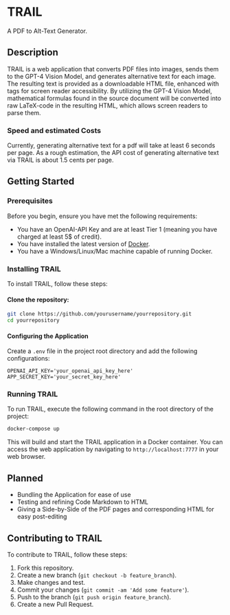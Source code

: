 # TRAIL

A PDF to Alt-Text Generator.

## Description
TRAIL is a web application that converts PDF files into images, sends them to the GPT-4 Vision Model, and generates alternative text for each image. The resulting text is provided as a downloadable HTML file, enhanced with tags for screen reader accessibility.
By utilizing the GPT-4 Vision Model, mathematical formulas found in the source document will be converted into raw LaTeX-code in the resulting HTML, which allows screen readers to parse them.

### Speed and estimated Costs
Currently, generating alternative text for a pdf will take at least 6 seconds per page.
As a rough estimation, the API cost of generating alternative text via TRAIL is about 1.5 cents per page.

## Getting Started

### Prerequisites
Before you begin, ensure you have met the following requirements:
- You have an OpenAI-API Key and are at least Tier 1 (meaning you have charged at least 5$ of credit).
- You have installed the latest version of [Docker](https://www.docker.com/products/docker-desktop).
- You have a Windows/Linux/Mac machine capable of running Docker.

### Installing TRAIL

To install TRAIL, follow these steps:

#### Clone the repository:

```bash
git clone https://github.com/yourusername/yourrepository.git
cd yourrepository
```

#### Configuring the Application

Create a `.env` file in the project root directory and add the following configurations:

```env
OPENAI_API_KEY='your_openai_api_key_here'
APP_SECRET_KEY='your_secret_key_here'
```

### Running TRAIL

To run TRAIL, execute the following command in the root directory of the project:

```bash
docker-compose up
```

This will build and start the TRAIL application in a Docker container. You can access the web application by navigating to `http://localhost:7777` in your web browser.

## Planned

- Bundling the Application for ease of use
- Testing and refining Code Markdown to HTML
- Giving a Side-by-Side of the PDF pages and corresponding HTML for easy post-editing

## Contributing to TRAIL

To contribute to TRAIL, follow these steps:

1. Fork this repository.
2. Create a new branch (`git checkout -b feature_branch`).
3. Make changes and test.
4. Commit your changes (`git commit -am 'Add some feature'`).
5. Push to the branch (`git push origin feature_branch`).
6. Create a new Pull Request.
